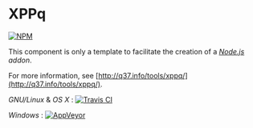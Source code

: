 # XPPq

[![NPM](https://nodei.co/npm/xppq.png)](https://nodei.co/npm/xppq/)

This component is only a template to facilitate the creation of a [*Node.js*](http://en.wikipedia.org/wiki/Node.js) *addon*.

For more information, see [http://q37.info/tools/xppq/](http://q37.info/tools/xppq/).

*GNU/Linux* & *OS X* : [![Travis CI](https://travis-ci.org/epeios-q37/xppq-node.png)](https://travis-ci.org/epeios-q37/xppq-node)
 
*Windows* : [![AppVeyor](http://ci.appveyor.com/api/projects/status/github/epeios-q37/xppq-node)](http://ci.appveyor.com/project/epeios-q37/xppq-node)



